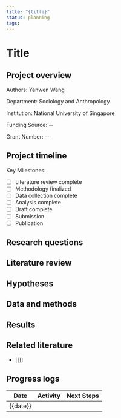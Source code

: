 ```yaml
---
title: "{title}"
status: planning
tags:
---
```


# Title

## Project overview

Authors: Yanwen Wang

Department: Sociology and Anthropology

Institution: National University of Singapore

Funding Source: --

Grant Number: --

## Project timeline

Key Milestones:

- [ ] Literature review complete
- [ ] Methodology finalized
- [ ] Data collection complete
- [ ] Analysis complete
- [ ] Draft complete
- [ ] Submission
- [ ] Publication

## Research questions

## Literature review

## Hypotheses

## Data and methods

## Results

## Related literature

- [[]]

## Progress logs

| Date     | Activity | Next Steps |
| -------- | -------- | ---------- |
| {{date}} |          |            |
